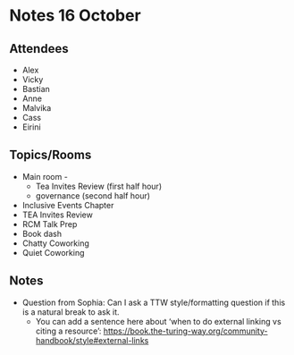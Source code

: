 # Notes 16 October

## Attendees

* Alex
* Vicky
* Bastian
* Anne
* Malvika
* Cass
* Eirini

## Topics/Rooms

* Main room -
    * Tea Invites Review (first half hour)
    * governance (second half hour)
* Inclusive Events Chapter
* TEA Invites Review
* RCM Talk Prep
* Book dash
* Chatty Coworking
* Quiet Coworking


## Notes
* Question from Sophia: Can I ask a TTW style/formatting question if this is a natural break to ask it.
    * You can add a sentence here about ‘when to do external linking vs citing a resource’: https://book.the-turing-way.org/community-handbook/style#external-links
